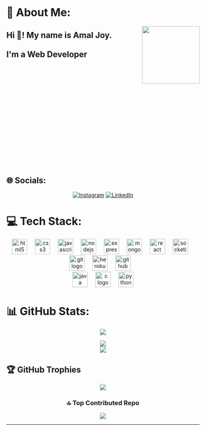 # 💫 About Me:
<img align="right" height="150" src="https://cdn.dribbble.com/users/1292677/screenshots/6139167/avento.gif"  />
<h2 align="left" style="height: 350px">Hi 👋! My name is Amal Joy.<br><br>
I'm a Web Developer<br><br><br>
</h2>

## 🌐 Socials:

<div align="center">
  
[![Instagram](https://img.shields.io/badge/Instagram-%23E4405F.svg?logo=Instagram&logoColor=white)](https://instagram.com/amaljoy246) [![LinkedIn](https://img.shields.io/badge/LinkedIn-%230077B5.svg?logo=linkedin&logoColor=white)](https://linkedin.com/in/amaljoy246) 

</div>


# 💻 Tech Stack:
<div align="center">
  <img src="https://cdn.jsdelivr.net/gh/devicons/devicon/icons/html5/html5-original.svg" height="40" alt="html5 logo"  />
  <img width="12" />
  <img src="https://cdn.jsdelivr.net/gh/devicons/devicon/icons/css3/css3-original.svg" height="40" alt="css3 logo"  />
  <img width="12" />
  <img src="https://cdn.jsdelivr.net/gh/devicons/devicon/icons/javascript/javascript-original.svg" height="40" alt="javascript logo"  />
  <img width="12" />
  <img src="https://cdn.jsdelivr.net/gh/devicons/devicon/icons/nodejs/nodejs-original.svg" height="40" alt="nodejs logo"  />
  <img width="12" />
  <img src="https://cdn.jsdelivr.net/gh/devicons/devicon/icons/express/express-original.svg" height="40" alt="express logo"  />
  <img width="12" />
  <img src="https://cdn.jsdelivr.net/gh/devicons/devicon/icons/mongodb/mongodb-original.svg" height="40" alt="mongodb logo"  />
  <img width="12" />
  <img src="https://cdn.jsdelivr.net/gh/devicons/devicon/icons/react/react-original.svg" height="40" alt="react logo"  />
  <img width="12" />
  <img src="https://cdn.jsdelivr.net/gh/devicons/devicon/icons/socketio/socketio-original.svg" height="40" alt="socketio logo"  />
  <img width="12" />
  <br>
  <img src="https://cdn.jsdelivr.net/gh/devicons/devicon/icons/git/git-original.svg" height="40" alt="git logo"  />
  <img width="12" />
  <img src="https://cdn.jsdelivr.net/gh/devicons/devicon/icons/heroku/heroku-original.svg" height="40" alt="heroku logo"  />
  <img width="12" />
  <img src="https://cdn.jsdelivr.net/gh/devicons/devicon/icons/github/github-original.svg" height="40" alt="github logo"  />
  <img width="12" />
  <br>
  <img src="https://cdn.jsdelivr.net/gh/devicons/devicon/icons/java/java-original.svg" height="40" alt="java logo"  />
  <img width="12" />
  <img src="https://cdn.jsdelivr.net/gh/devicons/devicon/icons/c/c-original.svg" height="40" alt="c logo"  />
  <img width="12" />
  <img src="https://cdn.jsdelivr.net/gh/devicons/devicon/icons/python/python-original.svg" height="40" alt="python logo"  />
</div>

###
# 📊 GitHub Stats:
<div align="center">

![](https://github-readme-stats.vercel.app/api/top-langs/?username=AmalJoy14&theme=radical&hide_border=false&include_all_commits=true&count_private=true&layout=compact)

![](https://github-readme-stats.vercel.app/api?username=AmalJoy14&theme=radical&hide_border=false&include_all_commits=true&count_private=true)<br/>
![](https://github-readme-streak-stats.herokuapp.com/?user=AmalJoy14&theme=radical&hide_border=false)<br/>


</div>

## 🏆 GitHub Trophies
<div align= "center">
  
![](https://github-profile-trophy.vercel.app/?username=AmalJoy14&theme=radical&no-frame=false&no-bg=false&margin-w=4)


### 🔝 Top Contributed Repo
![](https://github-contributor-stats.vercel.app/api?username=AmalJoy14&limit=5&theme=radical&combine_all_yearly_contributions=true)

</div>

---
<!-- Proudly presents  -->
